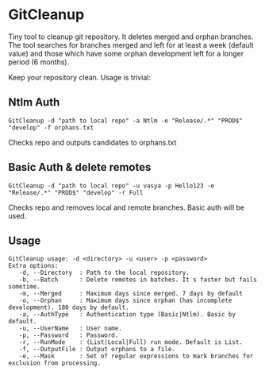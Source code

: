 # GitCleanup
Tiny tool to cleanup git repository. It deletes merged and orphan branches.
The tool searches for branches merged and left for at least a week (default value) and those which have some orphan development left for a longer period (6 months). 

Keep your repository clean.
Usage is trivial:

## Ntlm Auth
```
GitCleanup -d "path to local repo" -a Ntlm -e "Release/.*" "PROD$" "develop" -f orphans.txt    
```
Checks repo and outputs candidates to orphans.txt

## Basic Auth & delete remotes
```
GitCleanup -d "path to local repo" -u vasya -p Hello123 -e "Release/.*" "PROD$" "develop" -r Full    
```
Checks repo and removes local and remote branches. Basic auth will be used.

## Usage
```
GitCleanup usage: -d <directory> -u <user> -p <password>
Extra options:
   -d, --Directory  : Path to the local repository.
   -b, --Batch      : Delete remotes in batches. It s faster but fails sometime.
   -m, --Merged     : Maximum days since merged. 7 days by default
   -o, --Orphan     : Maximum days since orphan (has incomplete development). 180 days by default.
   -a, --AuthType   : Authentication type (Basic|Ntlm). Basic by default.
   -u, --UserName   : User name.
   -p, --Password   : Password.
   -r, --RunMode    : (List|Local|Full) run mode. Default is List.
   -f, --OutputFile : Output orphans to a file.
   -e, --Mask       : Set of regular expressions to mark branches for exclusion from processing.
```

